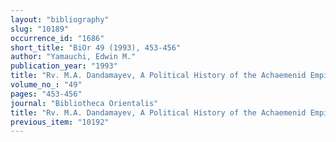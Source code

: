 ```yaml
---
layout: "bibliography"
slug: "10189"
occurrence_id: "1686"
short_title: "BiOr 49 (1993), 453-456"
author: "Yamauchi, Edwin M."
publication_year: "1993"
title: "Rv. M.A. Dandamayev, A Political History of the Achaemenid Empire (Leiden 1989)"
volume_no_: "49"
pages: "453-456"
journal: "Bibliotheca Orientalis"
title: "Rv. M.A. Dandamayev, A Political History of the Achaemenid Empire (Leiden 1989)"
previous_item: "10192"
---
```

